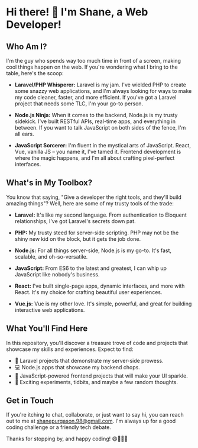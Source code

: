 # Hi there! 👋 I'm Shane, a Web Developer!

## Who Am I?

I'm the guy who spends way too much time in front of a screen, making cool things happen on the web. If you're wondering what I bring to the table, here's the scoop:

- **Laravel/PHP Whisperer:** Laravel is my jam. I've wielded PHP to create some snazzy web applications, and I'm always looking for ways to make my code cleaner, faster, and more efficient. If you've got a Laravel project that needs some TLC, I'm your go-to person.

- **Node.js Ninja:** When it comes to the backend, Node.js is my trusty sidekick. I've built RESTful APIs, real-time apps, and everything in between. If you want to talk JavaScript on both sides of the fence, I'm all ears.

- **JavaScript Sorcerer:** I'm fluent in the mystical arts of JavaScript. React, Vue, vanilla JS – you name it, I've tamed it. Frontend development is where the magic happens, and I'm all about crafting pixel-perfect interfaces.

## What's in My Toolbox?

You know that saying, "Give a developer the right tools, and they'll build amazing things"? Well, here are some of my trusty tools of the trade:

- **Laravel:** It's like my second language. From authentication to Eloquent relationships, I've got Laravel's secrets down pat.

- **PHP:** My trusty steed for server-side scripting. PHP may not be the shiny new kid on the block, but it gets the job done.

- **Node.js:** For all things server-side, Node.js is my go-to. It's fast, scalable, and oh-so-versatile.

- **JavaScript:** From ES6 to the latest and greatest, I can whip up JavaScript like nobody's business.

- **React:** I've built single-page apps, dynamic interfaces, and more with React. It's my choice for crafting beautiful user experiences.

- **Vue.js:** Vue is my other love. It's simple, powerful, and great for building interactive web applications.

## What You'll Find Here

In this repository, you'll discover a treasure trove of code and projects that showcase my skills and experiences. Expect to find:

- 🚀 Laravel projects that demonstrate my server-side prowess.
- 💻 Node.js apps that showcase my backend chops.
- 🌟 JavaScript-powered frontend projects that will make your UI sparkle.
- 🎉 Exciting experiments, tidbits, and maybe a few random thoughts.

## Get in Touch

If you're itching to chat, collaborate, or just want to say hi, you can reach out to me at [shanepurgason.98@gmail.com](mailto:shanepurgason.98@gmail.com). I'm always up for a good coding challenge or a friendly tech debate.

Thanks for stopping by, and happy coding! 😄👩‍💻🚀
